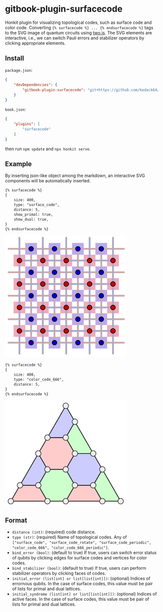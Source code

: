 # gitbook-plugin-surfacecode
Honkit plugin for visualizing topological codes, such as surface code and color code. Converting `{% surfacecode %} ... {% endsurfacecode %}` tags to the SVG image of quantum circuits using [two.js](https://two.js.org/). The SVG elements are interactive, i.e., we can switch Pauli errors and stabilizer operators by clicking appropriate elements.

## Install

`package.json`:

```json
{
    "devDependencies": {
        "gitbook-plugin-surfacecode": "git+https://github.com/kodack64/gitbook-plugin-surfacecode",
    }
}
```

`book.json`:

```json
{
	"plugins": [
		"surfacecode"
	]
}
```

then run `npm update` and `npx honkit serve`.

## Example

By inserting json-like object among the markdown, an interactive SVG components will be automatically inserted.

```
{% surfacecode %}
{
    size: 400,
    type: "surface_code",
    distance: 5,
    show_primal: true,
    show_dual: true,
}
{% endsurfacecode %}
```

<img src="./example/surface_code.png" width="400"/>

```
{% surfacecode %}
{
    size: 400,
    type: "color_code_666",
    distance: 5,
}
{% endsurfacecode %}
```

<img src="./example/color_code.png" width="400"/>

## Format

- `distance (int)`: (required) code distance.
- `type (str)`: (required) Name of topological codes. Any of `["surface_code", "surface_code_rotate", "surface_code_periodic", "color_code_666", "color_code_666_periodic"]`.
- `bind_error (bool)`: (default to true) If true, users can switch error status of qubits by clicking edges for surface codes and vertices for color codes.
- `bind_stabilizer (bool)`: (default to true) If true, users can perform stabilizer operators by clicking faces of codes.
- `initial_error (list[int] or list[list[int]])`: (optional) Indices of errornous qubits. In the case of surface codes, this value must be pair of lists for primal and dual lattices.
- `initial_syndrome (list[int] or list[list[int]])`: (optional) Indices of active faces. In the case of surface codes, this value must be pair of lists for primal and dual lattices.
